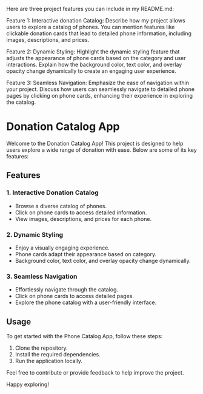  Here are three project features you can include in my README.md:

Feature 1: Interactive donation Catalog: Describe how my project allows users to explore a catalog of phones. You can mention features like clickable donation cards that lead to detailed phone information, including images, descriptions, and prices.

Feature 2: Dynamic Styling: Highlight the dynamic styling feature that adjusts the appearance of phone cards based on the category and user interactions. Explain how the background color, text color, and overlay opacity change dynamically to create an engaging user experience.

Feature 3: Seamless Navigation: Emphasize the ease of navigation within your project. Discuss how users can seamlessly navigate to detailed phone pages by clicking on phone cards, enhancing their experience in exploring the catalog.


# Donation Catalog App

Welcome to the Donation Catalog App! This project is designed to help users explore a wide range of donation with ease. Below are some of its key features:

## Features

### 1. Interactive Donation Catalog

- Browse a diverse catalog of phones.
- Click on phone cards to access detailed information.
- View images, descriptions, and prices for each phone.

### 2. Dynamic Styling

- Enjoy a visually engaging experience.
- Phone cards adapt their appearance based on category.
- Background color, text color, and overlay opacity change dynamically.

### 3. Seamless Navigation

- Effortlessly navigate through the catalog.
- Click on phone cards to access detailed pages.
- Explore the phone catalog with a user-friendly interface.

## Usage

To get started with the Phone Catalog App, follow these steps:

1. Clone the repository.
2. Install the required dependencies.
3. Run the application locally.

Feel free to contribute or provide feedback to help improve the project.

Happy exploring!
